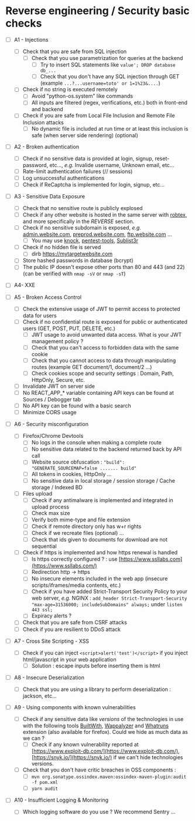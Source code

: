 # Reverse engineering / Security basic checks

- [ ]  A1 - Injections
    - [ ]  Check that you are safe from SQL injection
        - [ ]  Check that you use parametrization for queries at the  backend
            - [ ]  Try to insert SQL statements like `value'; DROP database db_...`
            - [ ]  Check that you don't have any SQL injection through GET (example `...?...username=toto' or 1=1%23&....`)
    - [ ]  Check if no string is executed remotely
        - [ ]  Avoid "python-os.system" like commands
        - [ ]  All inputs are filtered (regex, verifications, etc.) both in front-end and backend
    - [ ]  Check if you are safe from Local File Inclusion and Remote File Inclusion attacks
        - [ ]  No dynamic file is included at run time or at least this inclusion is safe (when server side rendering) (optional)

- [ ]  A2 - Broken authentication
    - [ ]  Check if no sensitive data is provided at login, signup, reset-password, etc..., *e.g.* Invalide username, Unknown email, etc...
    - [ ]  Rate-limit authentication failures (// sessions)
    - [ ]  Log unsuccessful authentications
    - [ ]  Check if ReCaptcha is implemented for login, signup, etc...

- [ ]  A3 - Sensitive Data Exposure
    - [ ]  Check that no sensitive route is publicly explosed
    - [ ]  Check if any other website is hosted in the same server with [robtex](https://www.robtex.com/), and more specifically in the *REVERSE* section.
    - [ ]  Check if no sensitive subdomain is exposed, *e.g.* [admin.website.com](http://admin.website.com), [preprod.website.com](http://preprod.website.com), [ftp.website.com](http://ftp.website.com) ...
        - [ ]  You may use [knock](https://github.com/guelfoweb/knock), [pentest-tools](https://pentest-tools.com/), [Sublist3r](https://github.com/aboul3la/Sublist3r)
    - [ ]  Check if no hidden file is served
        - [ ]  dirb https://mytargetwebsite.com
    - [ ]  Store hashed passwords in database (bcrypt)
    - [ ]  The public IP doesn't expose other ports than 80 and 443 (and 22) (can be verified with `nmap -sV` or `nmap -sT`)

- [ ]  A4- XXE

- [ ]  A5 - Broken Access Control
    - [ ]  Check the extensive usage of JWT to permit access to protected data for users
    - [ ]  Check if no confidential route is exposed for public or authenticated users (GET, POST, PUT, DELETE, etc.)
        - [ ]  JWT usage to avoid unwanted data access. What is your JWT management policy ?
        - [ ]  Check that you can't access to forbidden data with the same cookie
        - [ ]  Check that you cannot access to data through manipulating routes (example GET document/1, document/2 ...)
        - [ ]  Check cookies scope and security settings : Domain, Path, HttpOnly, Secure, etc.
    - [ ]  Invalidate JWT on server side
    - [ ]  No REACT_APP_* variable containing API keys can be found at Sources / Debogger tab
    - [ ]  No API key can be found with a basic search
    - [ ]  Minimize CORS usage

- [ ]  A6 - Security misconfiguration
    - [ ]  Firefox/Chrome Devtools
        - [ ]  No logs in the console when making a complete route
        - [ ]  No sensitive data related to the backend returned back by API call
        - [ ]  Website source obfuscation : `"build": "GENERATE_SOURCEMAP=false ....... build"`
        - [ ]  All tokens in cookies, HttpOnly ...
        - [ ]  No sensitive data in local storage / session storage / Cache storage / Indexed BD
    - [ ]  Files upload
        - [ ]  Check if any antimalware is implemented and integrated in upload process
        - [ ]  Check max size
        - [ ]  Verify both mime-type and file extension
        - [ ]  Check if remote directory only has w+r rights
        - [ ]  Check if we recreate files (optional) ...
        - [ ]  Check that ids given to documents for download are not sequential
    - [ ]  Check if https is implemented and how https renewal is handled
        - [ ]  Is https correctly configured ? : use [https://www.ssllabs.com](https://www.ssllabs.com/)
        - [ ]  Redirection http → https
        - [ ]  No insecure elements included in the web app (insecure scripts/iframes/media contents, etc.)
        - [ ]  Check if you have added Strict-Transport Security Policy to your web server, *e.g.* NGINX : `add_header Strict-Transport-Security "max-age=31536000; includeSubDomains" always;` under `listen 443 ssl;`
        - [ ]  Expiracy alerts ?
    - [ ]  Check that you are safe from CSRF attacks
    - [ ]  Check if you are resilient to DDoS attack

- [ ]  A7 - Cross Site Scripting - XSS
    - [ ]  Check if you can inject `<script>alert('test')</script>` if you inject html/javascript in your web application
        - [ ]  Solution : escape inputs before inserting them is html

- [ ]  A8 - Insecure Deserialization
    - [ ]  Check that you are using a library to perform deserialization : jackson, etc...

- [ ]  A9 - Using components with known vulnerabilities
    - [ ]  Check if any sensitive data like *versions* of the technologies in use with the following tools [BuiltWith](https://chrome.google.com/webstore/detail/builtwith-technology-prof/dapjbgnjinbpoindlpdmhochffioedbn?utm_source=chrome-ntp-icon), [Wappalyzer](https://chrome.google.com/webstore/detail/wappalyzer/gppongmhjkpfnbhagpmjfkannfbllamg?utm_source=chrome-ntp-icon) and [Whatruns](https://chrome.google.com/webstore/detail/whatruns/cmkdbmfndkfgebldhnkbfhlneefdaaip?utm_source=chrome-ntp-icon) extension (also available for firefox). Could we hide as much data as we can ?
        - [ ]  Check if any known vulnerability reported at [https://www.exploit-db.com/](https://www.exploit-db.com/), [https://snyk.io/](https://snyk.io/) if we can't hide technologies versions.
    - [ ]  Check that you don't have critic breaches in OSS components :
        - [ ]  `mvn org.sonatype.ossindex.maven:ossindex-maven-plugin:audit -f pom.xml`
        - [ ]  `yarn audit`

- [ ]  A10 - Insufficient Logging & Monitoring
    - [ ]  Which logging software do you use ? We recommend Sentry ...
